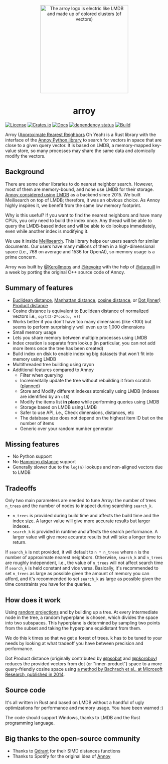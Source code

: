 <p align="center"><img width="280px" title="The arroy logo is electric like LMDB and made up of colored clusters (of vectors)" src="https://raw.githubusercontent.com/meilisearch/arroy/main/assets/arroy-electric-clusters-logo.png"></a>
<h1 align="center">arroy</h1>

[![License](https://img.shields.io/badge/license-MIT-green)](LICENSE)
[![Crates.io](https://img.shields.io/crates/v/arroy)](https://crates.io/crates/arroy)
[![Docs](https://docs.rs/arroy/badge.svg)](https://docs.rs/arroy)
[![dependency status](https://deps.rs/repo/github/meilisearch/arroy/status.svg)](https://deps.rs/repo/github/meilisearch/arroy)
[![Build](https://github.com/meilisearch/arroy/actions/workflows/rust.yml/badge.svg)](https://github.com/meilisearch/arroy/actions/workflows/rust.yml)

Arroy ([Approximate Rearest Reighbors][1] Oh Yeah) is a Rust library with the interface of the [Annoy Python library][2] to search for vectors in space that are close to a given query vector. It is based on LMDB, a memory-mapped key-value store, so many processes may share the same data and atomically modify the vectors.

## Background

There are some other libraries to do nearest neighbor search. However, most of them are memory-bound, and none use LMDB for their storage. [Annoy considered using LMDB][3] as a backend since 2015. We built Meilisearch on top of LMDB; therefore, it was an obvious choice. As Annoy highly inspires it, we benefit from the same low memory footprint.

Why is this useful? If you want to find the nearest neighbors and have many CPUs, you only need to build the index once. Any thread will be able to query the LMDB-based index and will be able to do lookups immediately, even while another index is modifying it.

We use it inside [Meilisearch](https://github.com/meilisearch/meilisearch). This library helps our users search for similar documents. Our users have many millions of them in a high-dimensional space (i.e., 768 on average and 1536 for OpenAI), so memory usage is a prime concern.

Arroy was built by [@Kerollmops](https://github.com/Kerollmops) and [@irevoire](https://github.com/irevoire) with the help of [@dureuill](https://github.com/dureuill) in a week by porting the original C++ source code of Annoy.

## Summary of features

- [Euclidean distance](https://en.wikipedia.org/wiki/Euclidean_distance), [Manhattan distance](https://en.wikipedia.org/wiki/Taxicab_geometry), [cosine distance](https://en.wikipedia.org/wiki/Cosine_similarity), or [Dot (Inner) Product distance](https://en.wikipedia.org/wiki/Dot_product)
- Cosine distance is equivalent to Euclidean distance of normalized vectors i.e., `sqrt(2-2*cos(u, v))`
- Works better if you don't have too many dimensions (like <100) but seems to perform surprisingly well even up to 1,000 dimensions
- Small memory usage
- Lets you share memory between multiple processes using LMDB
- Index creation is separate from lookup (in particular, you can not add more items once the tree has been created)
- Build index on disk to enable indexing big datasets that won't fit into memory using LMDB
- Multithreaded tree building using rayon
- Additional features compared to Annoy
  - Filter when querying
  - Incrementally update the tree without rebuilding it from scratch ([planned](https://github.com/meilisearch/arroy/issues/21))
  - Store and Modify different indexes atomically using LMDB (indexes are identified by an `u16`)
  - Modify the items list **in place** while performing queries using LMDB
  - Storage based on LMDB using LMDB
  - Safer to use API, i.e., Check dimensions, distances, etc
  - The database size does not depend on the highest item ID but on the number of items
  - Generic over your random number generator

## Missing features

- No Python support
- No [Hamming distance](https://en.wikipedia.org/wiki/Hamming_distance) support
- Generally slower due to the `log(n)` lookups and non-aligned vectors due to LMDB

## Tradeoffs


Only two main parameters are needed to tune Arroy: the number of trees `n_trees` and the number of nodes to inspect during searching `search_k`.

- `n_trees` is provided during build time and affects the build time and the index size. A larger value will give more accurate results but larger indexes.
- `search_k` is provided in runtime and affects the search performance. A larger value will give more accurate results but will take a longer time to return.

If `search_k` is not provided, it will default to `n * n_trees` where `n` is the number of approximate nearest neighbors. Otherwise, `search_k` and `n_trees` are roughly independent, i.e., the value of `n_trees` will not affect search time if `search_k` is held constant and vice versa. Basically, it's recommended to set `n_trees` as large as possible given the amount of memory you can afford, and it's recommended to set `search_k` as large as possible given the time constraints you have for the queries.

## How does it work

Using [random projections](http://en.wikipedia.org/wiki/Locality-sensitive_hashing#Random_projection) and by building up a tree. At every intermediate node in the tree, a random hyperplane is chosen, which divides the space into two subspaces. This hyperplane is determined by sampling two points from the subset and taking the hyperplane equidistant from them.

We do this k times so that we get a forest of trees. k has to be tuned to your needs by looking at what tradeoff you have between precision and performance.

Dot Product distance (originally contributed by [@psobot](https://github.com/psobot) and [@pkorobov](https://github.com/pkorobov)) reduces the provided vectors from dot (or "inner-product") space to a more query-friendly cosine space using [a method by Bachrach et al., at Microsoft Research, published in 2014](https://www.microsoft.com/en-us/research/wp-content/uploads/2016/02/XboxInnerProduct.pdf).

## Source code

It's all written in Rust and based on LMDB without a handful of ugly optimizations for performance and memory usage. You have been warned :)

The code should support Windows, thanks to LMDB and the Rust programming language.

## Big thanks to the open-source community

- Thanks to [Qdrant](https://qdrant.tech/) for their SIMD distances functions
- Thanks to Spotify for the original idea of [Annoy](https://github.com/spotify/annoy/)


[1]: https://en.wikipedia.org/wiki/Nearest_neighbor_search#Approximate_nearest_neighbor
[2]: https://github.com/spotify/annoy/#full-python-api
[3]: https://github.com/spotify/annoy/issues/96
